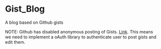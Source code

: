 # Gist_Blog
A blog based on Github gists


NOTE: Github has disabled anonymous posting of Gists. [Link](https://blog.github.com/2018-02-18-deprecation-notice-removing-anonymous-gist-creation/).
This means we need to implement a oAuth library to authenticate user to post gists and edit them.
